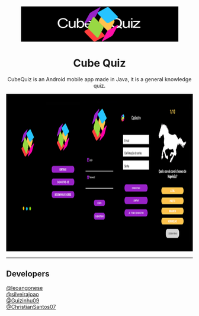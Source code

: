<h1 align="center">
<br>
  <img src="cubei.png" alt="Cube Quiz" width="425">
<br>
<br>
Cube Quiz
</h1>

<p align="center">CubeQuiz is an Android mobile app made in Java, it is a general knowledge quiz.</p>

[//]: # (Add your gifs/images here:)
<div>
  <img src="olaa.png" alt="demo" height="425">
</div>

<hr />

## Developers
 [@leoangonese](https://github.com/leoangonese)  <br/>
 [@silveirajoao](https://github.com/silveirajoao) <br/>
 [@Guizinhu09](https://github.com/Guizinhu09) <br/>
 [@ChristianSantos07](https://github.com/ChristianSantos07)
